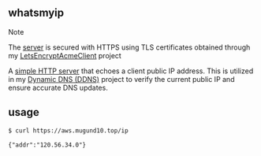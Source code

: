 ## whatsmyip

> [!NOTE]
> The [server](https://aws.mugund10.top/ip) is secured with HTTPS using TLS certificates obtained through my [LetsEncryptAcmeClient](https://github.com/mugund10/LetsEncryptAcmeClient) project

A [simple HTTP server](https://aws.mugund10.top/ip) that echoes a client public IP address. This is utilized in my [Dynamic DNS (DDNS)](https://github.com/mugund10/dynamicdns) project to verify the current public IP and ensure accurate DNS updates.

## usage

```bash
$ curl https://aws.mugund10.top/ip
```
`{"addr":"120.56.34.0"}`
